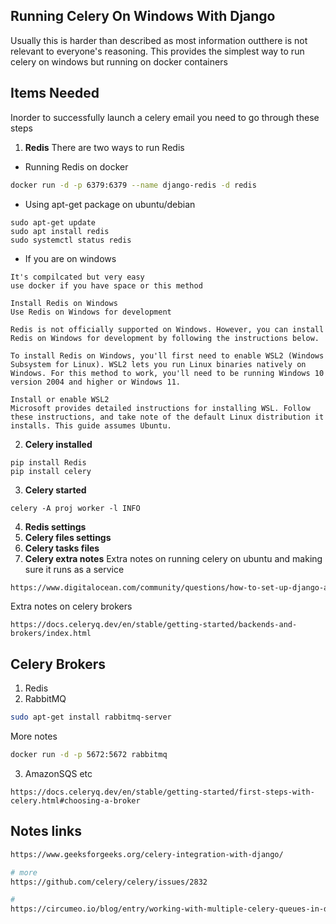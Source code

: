 ## Running Celery On Windows With Django

Usually this is harder than described as most information outthere is not relevant to everyone's reasoning.  This provides the simplest way to run celery on windows but running on docker containers

## Items Needed
Inorder to successfully launch a celery email you need to go through these steps

1. __Redis__
There are two ways to run Redis
* Running Redis on docker
```bash
docker run -d -p 6379:6379 --name django-redis -d redis
```
* Using apt-get package on ubuntu/debian
```
sudo apt-get update
sudo apt install redis
sudo systemctl status redis

```
* If you are on windows

```
It's compilcated but very easy
use docker if you have space or this method

Install Redis on Windows
Use Redis on Windows for development

Redis is not officially supported on Windows. However, you can install Redis on Windows for development by following the instructions below.

To install Redis on Windows, you'll first need to enable WSL2 (Windows Subsystem for Linux). WSL2 lets you run Linux binaries natively on Windows. For this method to work, you'll need to be running Windows 10 version 2004 and higher or Windows 11.

Install or enable WSL2
Microsoft provides detailed instructions for installing WSL. Follow these instructions, and take note of the default Linux distribution it installs. This guide assumes Ubuntu.
```

2. __Celery installed__
```
pip install Redis
pip install celery
```
3. __Celery started__
```
celery -A proj worker -l INFO
```
4. __Redis settings__
5. __Celery files settings__
6. __Celery tasks files__
6. __Celery extra notes__
Extra notes on running celery on ubuntu and making sure it runs as a service
```bash
https://www.digitalocean.com/community/questions/how-to-set-up-django-app-redis-celery-a06db780-5335-493e-8158-7128ea7d2cc1
```
Extra notes on celery brokers

```
https://docs.celeryq.dev/en/stable/getting-started/backends-and-brokers/index.html
```

## Celery Brokers

1. Redis
2. RabbitMQ
```bash
sudo apt-get install rabbitmq-server
```
More notes
```bash
docker run -d -p 5672:5672 rabbitmq
```
3. AmazonSQS etc
```
https://docs.celeryq.dev/en/stable/getting-started/first-steps-with-celery.html#choosing-a-broker
```

## Notes links

```bash
https://www.geeksforgeeks.org/celery-integration-with-django/

# more
https://github.com/celery/celery/issues/2832

#
https://circumeo.io/blog/entry/working-with-multiple-celery-queues-in-django/
```